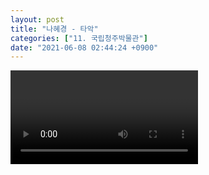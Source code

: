 ```yaml
---
layout: post
title: "나혜경 - 타악"
categories: ["11. 국립청주박물관"]
date: "2021-06-08 02:44:24 +0900"
---
```

<video class="post-video" controls>

    <source src='{{ "assets/videos/11. 국립청주박물관/01.mp4" | relative_url }}'
            type="video/mp4">

    Sorry, your browser doesn't support embedded videos.
</video>

